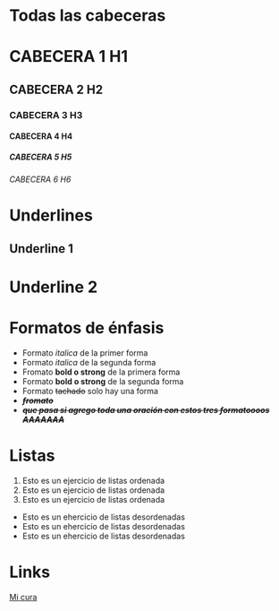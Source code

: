 # Todas las cabeceras 
# CABECERA 1 H1
## CABECERA 2 H2
### CABECERA 3 H3
#### CABECERA 4 H4
##### CABECERA 5 H5
###### CABECERA 6 H6

# Underlines 
Underline 1 
------------

Underline 2
============


# Formatos de énfasis 
- Formato *italica* de la primer forma
- Formato _italica_ de la segunda forma
- Fromato __bold o strong__  de la primera forma 
- Formato **bold o strong** de la segunda forma 
- Formato ~~tachado~~ solo hay una forma 
- ~~***fromato***~~
- ~~***que pasa si agrego toda una oración con estos tres formatoooos AAAAAAA***~~

# Listas 
1. Esto es un ejercicio de listas ordenada 
2. Esto es un ejercicio de listas ordenada 
3. Esto es un ejercicio de listas ordenada 
- Esto es un ehercicio de listas desordenadas 
- Esto es un ehercicio de listas desordenadas 
- Esto es un ehercicio de listas desordenadas

# Links 

<a href="https://www.youtube.com/watch?v=yZ6pBy3E5y0&list=RDyZ6pBy3E5y0&start_radio=1">Mi cura</a>